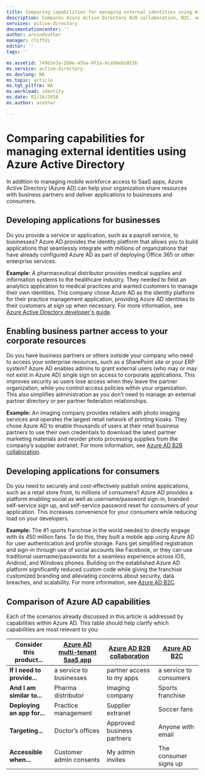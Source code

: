 ```yaml
---
title: Comparing capabilities for managing external identities using Azure Active Directory | Microsoft Docs
description: Compares Azure Active Directory B2B collaboration, B2C, and Multi-tenant App for supporting authentication and authorization for external identities
services: active-directory
documentationcenter: ''
author: arvindsuthar
manager: cliffdi
editor: ''
tags: ''

ms.assetid: 749b2e3a-2b8e-45ba-9f2a-6ca56eb1053b
ms.service: active-directory
ms.devlang: NA
ms.topic: article
ms.tgt_pltfrm: NA
ms.workload: identity
ms.date: 02/24/2016
ms.author: asuthar

---
```

# Comparing capabilities for managing external identities using Azure Active Directory
In addition to managing mobile workforce access to SaaS apps, Azure Active Directory (Azure AD) can help your organization share resources with business partners and deliver applications to businesses and consumers.

## Developing applications for businesses
Do you provide a service or application, such as a payroll service, to businesses? Azure AD provides the identity platform that allows you to build applications that seamlessly integrate with millions of organizations that have already configured Azure AD as part of deploying Office 365 or other enterprise services.

**Example:** A pharmaceutical distributor provides medical supplies and information systems to the healthcare industry. They needed to field an analytics application to medical practices and wanted customers to manage their own identities. This company chose Azure AD as the identity platform for their practice management application, providing Azure AD identities to their customers at sign up when necessary. For more information, see [Azure Active Directory developer's guide](active-directory-developers-guide.md).

## Enabling business partner access to your corporate resources
Do you have business partners or others outside your company who need to access your enterprise resources, such as a SharePoint site or your ERP system? Azure AD enables admins to grant external users (who may or may not exist in Azure AD) single sign on access to corporate applications. This improves security as users lose access when they leave the partner organization, while you control access policies within your organization. This also simplifies administration as you don’t need to manage an external partner directory or per partner federation relationships.

**Example:** An imaging company provides retailers with photo imaging services and operates the largest retail network of printing kiosks. They chose Azure AD to enable thousands of users at their retail business partners to use their own credentials to download the latest partner marketing materials and reorder photo processing supplies from the company’s supplier extranet. For more information, see [Azure AD B2B collaboration](active-directory-b2b-what-is-azure-ad-b2b.md).

## Developing applications for consumers
Do you need to securely and cost-effectively publish online applications, such as a retail store front, to millions of consumers? Azure AD provides a platform enabling social as well as username/password sign-in, branded self-service sign up, and self-service password reset for consumers of your application. This increases convenience for your consumers while reducing load on your developers.

**Example:** The \#1 sports franchise in the world needed to directly engage with its 450 million fans. To do this, they built a mobile app using Azure AD for user authentication and profile storage. Fans get simplified registration and sign-in through use of social accounts like Facebook, or they can use traditional username/passwords for a seamless experience across iOS, Android, and Windows phones. Building on the established Azure AD platform significantly reduced custom code while giving the franchise customized branding and alleviating concerns about security, data breaches, and scalability. For more information, see [Azure AD B2C](https://azure.microsoft.com/documentation/services/active-directory-b2c/).

## Comparison of Azure AD capabilities
Each of the scenarios already discussed in this article is addressed by capabilities within Azure AD. This table should help clarify which capabilities are most relevant to you:

| **Consider this product...** | [Azure AD multi-tenant SaaS app](active-directory-developers-guide.md) | [Azure AD B2B collaboration](active-directory-b2b-what-is-azure-ad-b2b.md) | [Azure AD B2C](https://azure.microsoft.com/documentation/services/active-directory-b2c/) |
| --- | --- | --- | --- |
| **If I need to provide...** |a service to businesses |partner access to my apps |a service to consumers |
| **And I am similar to...** |Pharma distributor |Imaging company |Sports franchise |
| **Deploying an app for...** |Practice management |Supplier extranet |Soccer fans |
| **Targeting...** |Doctor’s offices |Approved business partners |Anyone with email |
| **Accessible when...** |Customer admin consents |My admin invites |The consumer signs up |

